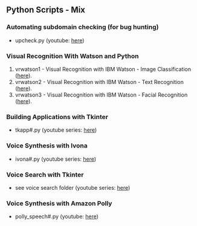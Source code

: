 ## Python Scripts - Mix

### Automating subdomain checking (for bug hunting)

- upcheck.py (youtube: [here](https://youtu.be/ctaCEs66H1Y))

### Visual Recognition With Watson and Python

1. vrwatson1 - Visual Recognition with IBM Watson - Image Classification ([here](https://github.com/CristiVlad25/py-scripts-other/blob/master/vrwatson1.py)).
2. vrwatson2 - Visual Recognition with IBM Watson - Text Recognition ([here](https://github.com/CristiVlad25/py-scripts-other/blob/master/vrwatson2.py)).
3. vrwatson3 - Visual Recognition with IBM Watson - Facial Recognition ([here](https://github.com/CristiVlad25/py-scripts-other/blob/master/vrwatson3.py)).

### Building Applications with Tkinter

- tkapp#.py (youtube series: [here](https://www.youtube.com/playlist?list=PLonlF40eS6nyjI_OlR21se8aE1LTtNH1g))

### Voice Synthesis with Ivona

- ivona#.py (youtube series: [here](https://www.youtube.com/playlist?list=PLonlF40eS6nzrbN2lQ63o2bxrHGJcRNxT))

### Voice Search with Tkinter

- see voice search folder (youtube series: [here](https://www.youtube.com/playlist?list=PLonlF40eS6nzkmtPBZJV0J9GIyRapXWIK))

### Voice Synthesis with Amazon Polly

- polly_speech#.py (youtube: [here](https://www.youtube.com/watch?v=nxzAb9r-u5A))
